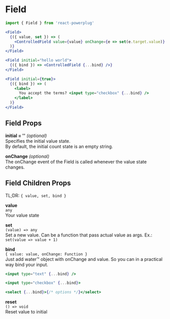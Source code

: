 # Field

```js
import { Field } from 'react-powerplug'
```

```jsx
<Field>
  {({ value, set }) => (
    <ControlledField value={value} onChange={e => set(e.target.value)} />
  )}
</Field>
```

```jsx
<Field initial="hello world">
  {({ bind }) => <ControlledField {...bind} />}
</Field>
```

```jsx
<Field initial={true}>
  {({ bind }) => (
    <label>
      You accept the terms? <input type="checkbox" {...bind} />
    </label>
  )}
</Field>
```

## Field Props

**initial = ''** _(optional)_  
Specifies the initial value state.  
By default, the initial count state is an empty string.

**onChange** _(optional)_  
The onChange event of the Field is called whenever the value state changes.

## Field Children Props

TL;DR: `{ value, set, bind }`

**value**  
`any`  
Your value state

**set**  
`(value) => any`  
Set a new value. Can be a function that pass actual value as args. Ex.: `set(value => value + 1)`

**bind**  
`{ value: value, onChange: Function }`  
Just add water™ object with onChange and value. So you can in a practical way bind your input.

```jsx
<input type="text" {...bind} />
```

```jsx
<input type="checkbox" {...bind}>
```

```jsx
<select {...bind}>{/* options */}</select>
```

**reset**  
`() => void`  
Reset value to initial
